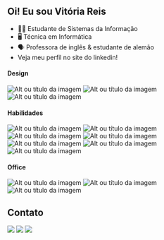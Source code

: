 ## Oi! Eu sou Vitória Reis

- 👩‍💻 Estudante de Sistemas da Informação
- 🖥 Técnica em Informática
- 🗣 Professora de inglês & estudante de alemão
- Veja meu perfil no site do linkedin!


#### Design
![Alt ou título da imagem](https://img.shields.io/badge/Canva-%2300C4CC.svg?&style=for-the-badge&logo=Canva&logoColor=white)
![Alt ou título da imagem](https://aleen42.github.io/badges/src/photoshop.svg)
![Alt ou título da imagem](https://aleen42.github.io/badges/src/illustrator.svg)

#### Habilidades
![Alt ou título da imagem](https://img.shields.io/badge/HTML5-E34F26?style=for-the-badge&logo=html5&logoColor=white)
![Alt ou título da imagem](https://img.shields.io/badge/CSS3-1572B6?style=for-the-badge&logo=css3&logoColor=white)
![Alt ou título da imagem](https://img.shields.io/badge/JavaScript-323330?style=for-the-badge&logo=javascript&logoColor=F7DF1E)
![Alt ou título da imagem](https://img.shields.io/badge/Java-ED8B00?style=for-the-badge&logo=openjdk&logoColor=white)
![Alt ou título da imagem](https://img.shields.io/badge/PHP-777BB4?style=for-the-badge&logo=php&logoColor=white)
![Alt ou título da imagem](https://img.shields.io/badge/MySQL-00000F?style=for-the-badge&logo=mysql&logoColor=white)
![Alt ou título da imagem](https://img.shields.io/badge/SQLite-07405E?style=for-the-badge&logo=sqlite&logoColor=white)

#### Office
![Alt ou título da imagem](https://img.shields.io/badge/Microsoft_Excel-217346?style=for-the-badge&logo=microsoft-excel&logoColor=white)
![Alt ou título da imagem](https://img.shields.io/badge/Microsoft_Office-D83B01?style=for-the-badge&logo=microsoft-office&logoColor=white)
![Alt ou título da imagem](https://img.shields.io/badge/Microsoft_PowerPoint-B7472A?style=for-the-badge&logo=microsoft-powerpoint&logoColor=white)

## Contato
<div> 
  <a href="https://instagram.com/rmviitoria" target="_blank"><img src="https://img.shields.io/badge/-Instagram-%23E4405F?style=for-the-badge&logo=instagram&logoColor=white" target="_blank"></a>
  <a href = "mailto:rmviitoria@gmail.com@gmail.com"><img src="https://img.shields.io/badge/-Gmail-%23333?style=for-the-badge&logo=gmail&logoColor=white" target="_blank"></a>
  <a href="https://www.linkedin.com/in/rmviitoria" target="_blank"><img src="https://img.shields.io/badge/-LinkedIn-%230077B5?style=for-the-badge&logo=linkedin&logoColor=white" target="_blank"></a> 
</div>
